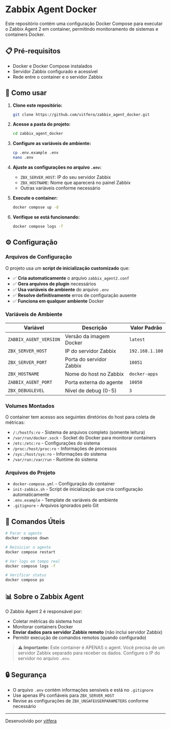# Zabbix Agent Docker

Este repositório contém uma configuração Docker Compose para executar o Zabbix Agent 2 em container, permitindo monitoramento de sistemas e containers Docker.

## 📋 Pré-requisitos

- Docker e Docker Compose instalados
- Servidor Zabbix configurado e acessível
- Rede entre o container e o servidor Zabbix

## 🚀 Como usar

1. **Clone este repositório:**
   ```bash
   git clone https://github.com/vitfera/zabbix_agent_docker.git
   ```

2. **Acesse a pasta do projeto:**
   ```bash
   cd zabbix_agent_docker
   ```

3. **Configure as variáveis de ambiente:**
   ```bash
   cp .env.example .env
   nano .env
   ```

4. **Ajuste as configurações no arquivo `.env`:**
   - `ZBX_SERVER_HOST`: IP do seu servidor Zabbix
   - `ZBX_HOSTNAME`: Nome que aparecerá no painel Zabbix
   - Outras variáveis conforme necessário

5. **Execute o container:**
   ```bash
   docker compose up -d
   ```

6. **Verifique se está funcionando:**
   ```bash
   docker compose logs -f
   ```

## ⚙️ Configuração

### Arquivos de Configuração

O projeto usa um **script de inicialização customizado** que:
- ✅ **Cria automaticamente** o arquivo `zabbix_agent2.conf`
- ✅ **Gera arquivos de plugin** necessários 
- ✅ **Usa variáveis de ambiente** do arquivo `.env`
- ✅ **Resolve definitivamente** erros de configuração ausente
- ✅ **Funciona em qualquer ambiente** Docker

### Variáveis de Ambiente

| Variável | Descrição | Valor Padrão |
|----------|-----------|--------------|
| `ZABBIX_AGENT_VERSION` | Versão da imagem Docker | `latest` |
| `ZBX_SERVER_HOST` | IP do servidor Zabbix | `192.168.1.100` |
| `ZBX_SERVER_PORT` | Porta do servidor Zabbix | `10051` |
| `ZBX_HOSTNAME` | Nome do host no Zabbix | `docker-apps` |
| `ZABBIX_AGENT_PORT` | Porta externa do agente | `10050` |
| `ZBX_DEBUGLEVEL` | Nível de debug (0-5) | `3` |

### Volumes Montados

O container tem acesso aos seguintes diretórios do host para coleta de métricas:

- `/:/hostfs:ro` - Sistema de arquivos completo (somente leitura)
- `/var/run/docker.sock` - Socket do Docker para monitorar containers
- `/etc:/etc:ro` - Configurações do sistema
- `/proc:/host/proc:ro` - Informações de processos
- `/sys:/host/sys:ro` - Informações do sistema
- `/var/run:/var/run` - Runtime do sistema

### Arquivos do Projeto

- `docker-compose.yml` - Configuração do container
- `init-zabbix.sh` - Script de inicialização que cria configuração automaticamente
- `.env.example` - Template de variáveis de ambiente
- `.gitignore` - Arquivos ignorados pelo Git

## 🔧 Comandos Úteis

```bash
# Parar o agente
docker compose down

# Reiniciar o agente
docker compose restart

# Ver logs em tempo real
docker compose logs -f

# Verificar status
docker compose ps
```

## 📊 Sobre o Zabbix Agent

O Zabbix Agent 2 é responsável por:
- Coletar métricas do sistema host
- Monitorar containers Docker
- **Enviar dados para servidor Zabbix remoto** (não inclui servidor Zabbix)
- Permitir execução de comandos remotos (quando configurado)

> **⚠️ Importante:** Este container é APENAS o agent. Você precisa de um servidor Zabbix separado para receber os dados. Configure o IP do servidor no arquivo `.env`.

## 🔒 Segurança

- O arquivo `.env` contém informações sensíveis e está no `.gitignore`
- Use apenas IPs confiáveis para `ZBX_SERVER_HOST`
- Revise as configurações de `ZBX_UNSAFEUSERPARAMETERS` conforme necessário

---

Desenvolvido por [vitfera](https://github.com/vitfera)
